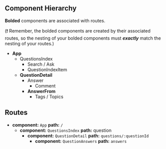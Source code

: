 ## Component Hierarchy

**Bolded** components are associated with routes.

(:exclamation: Remember, the bolded components are created by their
associated routes, so the nesting of your bolded components must
_**exactly**_ match the nesting of your routes.)

* **App**
  * QuestionsIndex
    * Search / Ask
    * QuestionIndexItem
  * **QuestionDetail**
    * Answer
      * Comment
    * **AnswerFrom**
      * Tags / Topics

## Routes

* **component:** `App` **path:** `/`
  * **component:** `QuestionsIndex` **path:** question
    * **component:** `QuestionDetail` **path:** `questions/:questionId`
      * **component:** `QuestionAnswers` **path:** `answers`
